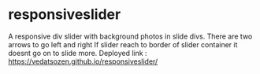# responsiveslider

A responsive div slider with background photos in slide divs.
There are two arrows to go left and right
If slider reach to border of slider container it doesnt go on to slide more.
Deployed link : https://vedatsozen.github.io/responsiveslider/

